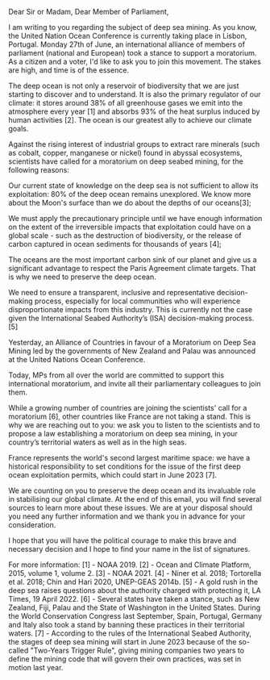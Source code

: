 Dear Sir or Madam,
Dear Member of Parliament,

I am writing to you regarding the subject of deep sea mining. As you know, the United Nation Ocean Conference is currently taking place in Lisbon, Portugal. Monday 27th of June, an international alliance of members of parliament (national and European) took a stance to support a moratorium. As a citizen and a voter, I'd like to ask you to join this movement. The stakes are high, and time is of the essence.

The deep ocean is not only a reservoir of biodiversity that we are just starting to discover and to understand. It is also the primary regulator of our climate: it stores around 38% of all greenhouse gases we emit into the atmosphere every year [1] and absorbs 93% of the heat surplus induced by human activities [2]. The ocean is our greatest ally to achieve our climate goals.

Against the rising interest of industrial groups to extract rare minerals (such as cobalt, copper, manganese or nickel) found in abyssal ecosystems, scientists have called for a moratorium on deep seabed mining, for the following reasons:

Our current state of knowledge on the deep sea is not sufficient to allow its exploitation: 80% of the deep ocean remains unexplored. We know more about the Moon's surface than we do about the depths of our oceans[3];

We must apply the precautionary principle until we have enough information on the extent of the irreversible impacts that exploitation could have on a global scale - such as the destruction of biodiversity, or the release of carbon captured in ocean sediments for thousands of years [4];

The oceans are the most important carbon sink of our planet and give us a significant advantage to respect the Paris Agreement climate targets. That is why we need to preserve the deep ocean.

We need to ensure a transparent, inclusive and representative decision-making process, especially for local communities who will experience disproportionate impacts from this industry. This is currently not the case given the International Seabed Authority’s (ISA) decision-making process. [5]

Yesterday, an Alliance of Countries in favour of a Moratorium on Deep Sea Mining led by the governments of New Zealand and Palau was announced at the United Nations Ocean Conference.

Today, MPs from all over the world are committed to support this international moratorium, and invite all their parliamentary colleagues to join them.

While a growing number of countries are joining the scientists' call for a moratorium [6], other countries like France are not taking a stand. This is why we are reaching out to you: we ask you to listen to the scientists and to propose a law establishing a moratorium on deep sea mining, in your country’s territorial waters as well as in the high seas.

France represents the world's second largest maritime space: we have a historical responsibility to set conditions for the issue of the first deep ocean exploitation permits, which could start in June 2023 [7].

We are counting on you to preserve the deep ocean and its invaluable role in stabilising our global climate. At the end of this email, you will find several sources to learn more about these issues. We are at your disposal should you need any further information and we thank you in advance for your consideration.

I hope that you will have the political courage to make this brave and necessary decision and I hope to find your name in the list of signatures.

For more information:
[1] - NOAA 2019.
[2] - Ocean and Climate Platform, 2015, volume 1, volume 2.
[3] - NOAA 2021.
[4] - Niner et al. 2018; Tortorella et al. 2018; Chin and Hari 2020, UNEP-GEAS 2014b.
[5] - A gold rush in the deep sea raises questions about the authority charged with protecting it, LA Times, 19 April 2022.
[6] - Several states have taken a stance, such as New Zealand, Fiji, Palau and the State of Washington in the United States. During the World Conservation Congress last September, Spain, Portugal, Germany and Italy also took a stand by banning these practices in their territorial waters.
[7] - According to the rules of the International Seabed Authority, the stages of deep sea mining will start in June 2023 because of the so-called "Two-Years Trigger Rule", giving mining companies two years to define the mining code that will govern their own practices, was set in motion last year.
